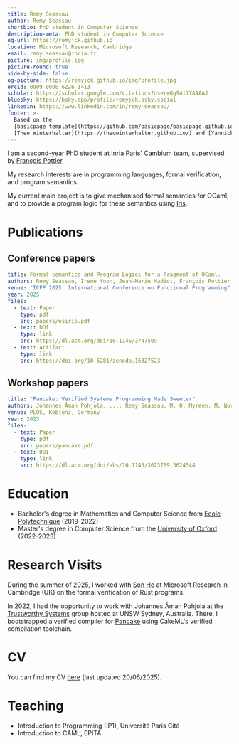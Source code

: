 ```yaml
---
title: Remy Seassau
author: Remy Seassau
shortbio: PhD student in Computer Science
description-meta: PhD student in Computer Science
og-url: https://remyjck.github.io
location: Microsoft Research, Cambridge
email: remy.seassau@inria.fr
picture: img/profile.jpg
picture-round: true
side-by-side: false
og-picture: https://remyjck.github.io/img/profile.jpg
orcid: 0009-0008-6226-1413
scholar: https://scholar.google.com/citations?user=Qg94i1YAAAAJ
bluesky: https://bsky.app/profile/remyjck.bsky.social
linkedin: https://www.linkedin.com/in/remy-seassau/
footer: >-
  Based on the
  [basicpage template](https://github.com/basicpage/basicpage.github.io) by
  [Theo Winterhalter](https://theowinterhalter.github.io/) and [Yannick Forster](https://yforster.de/).
---
```


I am a second-year PhD student at Inria Paris' [Cambium](https://cambium.inria.fr/) team, supervised by [François Pottier](https://cambium.inria.fr/~fpottier/).

My research interests are in programming languages, formal verification, and program semantics.

My current main project is to give mechanised formal semantics for OCaml, and to provide a program logic for these semantics using [Iris](https://iris-project).

# Publications

## Conference papers

``` yaml {.paper}
title: Formal semantics and Program Logics for a Fragment of OCaml.
authors: Remy Seassau, Irene Yoon, Jean-Marie Madiot, François Pottier
venue: "ICFP 2025: International Conference on Functional Programming"
year: 2025
files:
  - text: Paper
    type: pdf
    src: papers/osiris.pdf
  - text: DOI
    type: link
    src: https://dl.acm.org/doi/10.1145/3747509
  - text: Artifact
    type: link
    src: https://doi.org/10.5281/zenodo.16327523
```

## Workshop papers

``` yaml {.paper}
title: "Pancake: Verified Systems Programming Made Sweeter"
authors: Johannes Åman Pohjola, ..., Remy Seassau, M. O. Myreen, M. Norrish, G. Heiser
venue: PLOS, Koblenz, Germany
year: 2023
files:
  - text: Paper
    type: pdf
    src: papers/pancake.pdf
  - text: DOI
    type: link
    src: https://dl.acm.org/doi/abs/10.1145/3623759.3624544
```

# Education

- Bachelor's degree in Mathematics and Computer Science from [Ecole Polytechnique](https://www.polytechnique.edu/) (2019-2022)
- Master's degree in Computer Science from the [University of Oxford](https://www.ox.ac.uk/admissions/graduate/courses/msc-advanced-computer-science) (2022-2023)

# Research Visits

During the summer of 2025, I worked with [Son Ho](https://www.sonho.fr/) at Microsoft Research in Cambridge (UK) on the formal verification of Rust programs.

In 2022, I had the opportunity to work with Johannes Åman Pohjola at the [Trustworthy Systems](https://trustworthy.systems/) group hosted at UNSW Sydney, Australia.
There, I bootstrapped a verified compiler for [Pancake](https://trustworthy.systems/projects/pancake/) using CakeML's verified compilation toolchain.

# CV

You can find my CV [here](https://remyjck.github.io/files/main.pdf) (last updated 20/06/2025).

# Teaching

- Introduction to Programming (IP1), Université Paris Cité
- Introduction to CAML, EPITA
